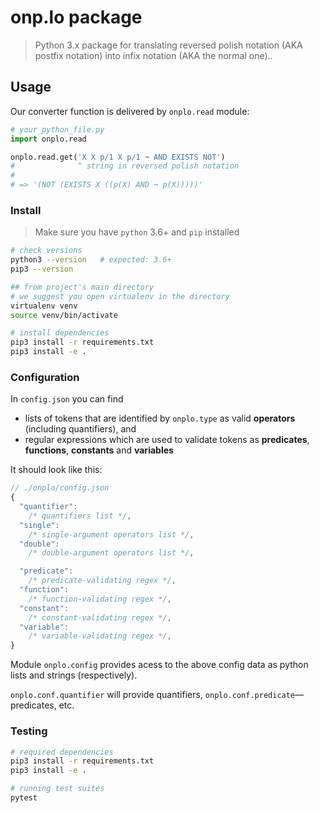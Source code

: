 # onp.lo package

> Python 3.x package for translating reversed polish notation (AKA postfix notation)
> into infix notation (AKA the normal one)..

## Usage

Our converter function is delivered by `onplo.read` module:

```py
# your_python_file.py
import onplo.read

onplo.read.get('X X p/1 X p/1 ¬ AND EXISTS NOT')
#              ^ string in reversed polish notation
#
# => '(NOT (EXISTS X ((p(X) AND ¬ p(X)))))'
```

### Install

> Make sure you have `python` 3.6+ and `pip` installed

```sh
# check versions
python3 --version   # expected: 3.6+
pip3 --version

## from project's main directory
# we suggest you open virtualenv in the directory
virtualenv venv
source venv/bin/activate

# install dependencies
pip3 install -r requirements.txt
pip3 install -e .
```

### Configuration

In `config.json` you can find

- lists of tokens that are identified by `onplo.type`
  as valid **operators** (including quantifiers), and
- regular expressions which are used to validate tokens as **predicates**, **functions**, **constants** and **variables**

It should look like this:

```js
// ./onplo/config.json
{
  "quantifier":
    /* quantifiers list */,
  "single":
    /* single-argument operators list */,
  "double":
    /* double-argument operators list */,

  "predicate":
    /* predicate-validating regex */,
  "function":
    /* function-validating regex */,
  "constant":
    /* constant-validating regex */,
  "variable":
    /* variable-validating regex */,
}
```

Module `onplo.config` provides acess to the above config data
as python lists and strings (respectively).

`onplo.conf.quantifier` will provide quantifiers,
`onplo.conf.predicate`—predicates,
etc.

### Testing

```sh
# required dependencies
pip3 install -r requirements.txt
pip3 install -e .

# running test suites
pytest
```
